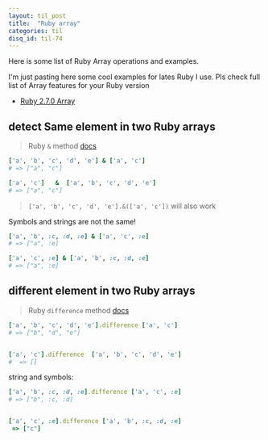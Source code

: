```yaml
---
layout: til_post
title:  "Ruby array"
categories: til
disq_id: til-74
---
```


Here is some list of Ruby Array operations and examples.

I'm just pasting here some cool examples for lates Ruby I use. Pls check full list of Array features for your Ruby version

* [Ruby 2.7.0 Array](https://ruby-doc.org/core-2.7.0/Array.html)


## detect Same element in two Ruby arrays

> Ruby `&` method [docs](https://ruby-doc.org/core-2.7.0/Array.html#method-i-26)

```ruby
['a', 'b', 'c', 'd', 'e'] & ['a', 'c']
# => ["a", "c"]

['a', 'c']   &  ['a', 'b', 'c', 'd', 'e']
# => ["a", "c"]
```
>  `['a', 'b', 'c', 'd', 'e'].&(['a', 'c'])` will also work

Symbols and strings are not the same!

```ruby
['a', 'b', :c, :d, :e] & ['a', 'c', :e]
# => ["a", :e]

['a', 'c', :e] & ['a', 'b', :c, :d, :e]
# => ["a", :e]
```

## different element in two Ruby arrays

> Ruby `difference` method [docs](https://ruby-doc.org/core-2.7.0/Array.html#method-i-difference)


```ruby
['a', 'b', 'c', 'd', 'e'].difference ['a', 'c']
# => ["b", "d", "e"]


['a', 'c'].difference  ['a', 'b', 'c', 'd', 'e']
#  => []
```

string and symbols:

```ruby
['a', 'b', :c, :d, :e].difference ['a', 'c', :e]
# => ["b", :c, :d]


['a', 'c', :e].difference ['a', 'b', :c, :d, :e]
 => ["c"]
```

